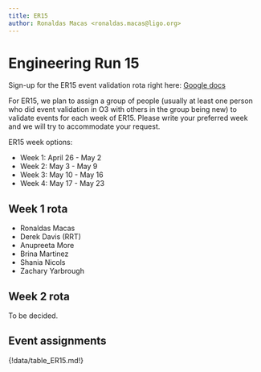 ```yaml
---
title: ER15
author: Ronaldas Macas <ronaldas.macas@ligo.org>
---
```


# Engineering Run 15

Sign-up for the ER15 event validation rota right here: [Google docs](https://docs.google.com/document/d/12Uze0Nsooh6DRdwW4JIgeHs03iZJa604K7ciOnjOC_s/edit#heading=h.o8ehn7snuxop)

For ER15, we plan to assign a group of people (usually at least one person who did event validation in O3 with others in the group being new) to validate events for each week of ER15. Please write your preferred week and we will try to accommodate your request.

ER15 week options:

- Week 1: April 26 - May 2
- Week 2: May 3 - May 9
- Week 3: May 10 - May 16
- Week 4: May 17 - May 23

## Week 1 rota 
- Ronaldas Macas
- Derek Davis (RRT)
- Anupreeta More
- Brina Martinez
- Shania Nicols
- Zachary Yarbrough

## Week 2 rota 
To be decided.

## Event assignments

{!data/table_ER15.md!}
